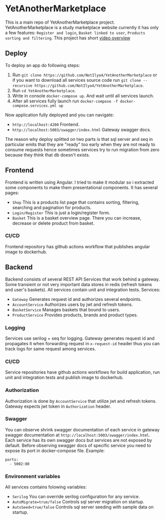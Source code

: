 # YetAnotherMarketplace
This is a main repo of YetAnotherMarketplace project. YetAnotherMarketplace is a study marketplace website currently it has only a few features: `Register and login`, `Basket linked to user`, `Products sorting and filtering`. This project has short [video overview](https://youtu.be/IczJgJISVK4)

## Deploy
To deploy an app do following steps:
1. Run `git clone https://github.com/NotIlya4/YetAnotherMarketplace` or if you want to download all services source code run `git clone --recursive https://github.com/NotIlya4/YetAnotherMarketplace`.
2. Run `cd YetAnotherMarketplace`.
3. Write in console `docker-compose up`. And wait until all services launch.
4. After all services fully launch run `docker-compose -f docker-compose.services.yml up`

Now application fully deployed and you can navigate:
- `http://localhost:4200` Frontend.
- `http://localhost:5003/swagger/index.html` Gateway swagger docs.

The reason why deploy splitted on two parts is that sql server and seq in particular emits that they are "ready" too early when they are not ready to consume requests hence sometimes services try to run migration from zero because they think that db doesn't exists.

## Frontend
Frontend is written using Angular. I tried to make it modular so i extracted some components to make them presentational components. It has several pages:
- `Shop` This is a products list page that contains sorting, filtering, searching and pagination for products.
- `Login/Register` This is just a login/register form.
- `Basket` This is a basket overview page. There you can increase, decrease or delete product from basket.

### CI/CD
Frontend repository has github actions workflow that publishes angular image to dockerhub.

## Backend
Backend consists of several REST API Services that work behind a gateway. Some transient or not very important data stores in redis (refresh tokens and user's baskets). All services contain unit and integration tests. Services:
- `Gateway` Generates request id and authorizes several endpoints.
- `AccountService` Authorizes users by jwt and refresh tokens.
- `BasketService` Manages baskets that bound to users.
- `ProductService` Provides products, brands and product types.

### Logging
Services use serilog + seq for logging. Gateway generates request id and propagates it when forwarding request in `x-request-id` header thus you can track logs for same request among services.

### CI/CD
Service repositories have github actions workflows for build application, run unit and integration tests and publish image to dockerhub.

### Authorization
Authorization is done by `AccountService` that utilize jwt and refresh tokens. Gateway expects jwt token in `Authorization` header.

### Swagger
You can observe shrink swagger documentation of each service in gateway swagger documentation at `http://localhost:5003/swagger/index.html`. Each service has its own swagger docs but services are not exposed by default. Before observing swagger docs of specific service you need to expose its port in docker-compose file. Example:
```
ports:
  - 5002:80
```

### Environment variables
All services contains folowing variables:
- `Serilog` You can override serilog configuration for any service.
- `AutoMigrate=true/false` Controls sql server migration on startup.
- `AutoSeed=true/false` Controls sql server seeding with sample data on startup.

